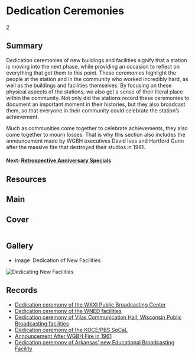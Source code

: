 # Dedication Ceremonies

2

## Summary

Dedication ceremonies of new buildings and facilities signify that a station is moving into the next phase, while providing an occasion to reflect on everything that got them to this point. These ceremonies highlight the people at the station and in the community who worked incredibly hard, as well as the buildings and facilities themselves. By focusing on these physical aspects of the stations, we also get a sense of their literal place within the community. Not only did the stations record these ceremonies to document an important moment in their histories, but they also broadcast them, so that everyone in their community could celebrate the station’s achievement.

Much as communities come together to celebrate achievements, they also come together to mourn losses. That is why this section also includes the announcement made by WGBH executives David Ives and Hartford Gunn after the massive fire that destroyed their studios in 1961.

#### Next: [Retrospective Anniversary Specials](/exhibits/station-histories/restrospective-anniversaries)

## Resources

## Main

## Cover
  <img title="Cover Image" alt="" src="https://s3.amazonaws.com/americanarchive.org/exhibits/AAPB_Exhibit_StationHistories_image1.jpg">

## Gallery
  - <a class="type">image</a>
    <img alt="" src="https://s3.amazonaws.com/americanarchive.org/exhibits/AAPB_Exhibit_StationHistories_image1.jpg">
    <a class="caption-text">Dedication of New Facilities</a>
    <a class="credit-link"></a>


![Dedicating New Facilities](https://s3.amazonaws.com/americanarchive.org/exhibits/AAPB_Exhibit_StationHistories_image1.jpg "Dedicating New Facilities")

## Records
- [Dedication ceremony of the WXXI Public Broadcasting Center](/catalog/cpb-aacip_189-56n0319k)
- [Dedication ceremony of the WNED facilities](/catalog/cpb-aacip_81-8380gndb)
- [Dedication ceremony of Vilas Communication Hall, Wisconsin Public Broadcasting facilities](/catalog/cpb-aacip_30-89281bqr)
- [Dedication ceremony of the KOCE/PBS SoCaL](/catalog/cpb-aacip_221-76f1vwh1)
- [Announcement After WGBH Fire in 1961](/catalog/cpb-aacip_15-19s1rwtr)
- [Dedication ceremony of Arkansas’ new Educational Broadcasting Facility](/catalog/cpb-aacip_111-21ghx7d6)
